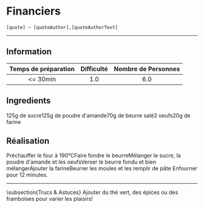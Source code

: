 # Financiers

`[quote] ~ [quoteAuthor],[quoteAuthorText]`

---

## Information

| Temps de préparation  | Difficulté    | Nombre de Personnes |
|:---------------------:|:-------------:|:-------------------:|
| <= 30min            | 1.0  | 6.0        |

## Ingredients

125g de sucre125g de poudre d'amande70g de beurre salé2 oeufs20g de farine

## Réalisation

Préchauffer le four à 190°CFaire fondre le beurreMélanger le sucre, la poudre d'amande et les oeufsVerser le beurre fondu et bien mélangerAjouter la farineBeurrer les moules et les remplir de pâte Enfourner pour 12 minutes.

---

\subsection{Trucs \& Astuces}
	Ajouter du thé vert, des épices ou des framboises pour varier les plaisirs!
